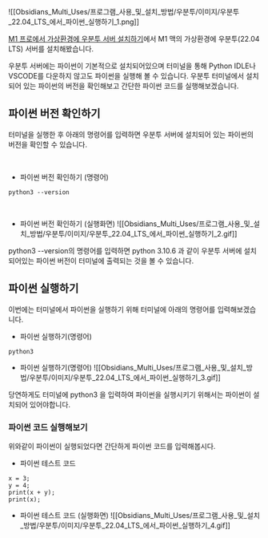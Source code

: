 ![[Obsidians_Multi_Uses/프로그램_사용_및_설치_방법/우분투/이미지/우분투_22.04_LTS_에서_파이썬_실행하기_1.png]]

[M1 프로에서 가상환경에 우분투 서버 설치하기](https://velog.io/@092600/M1-%ED%94%84%EB%A1%9C%EC%97%90%EC%84%9C-%EA%B0%80%EC%83%81%ED%99%98%EA%B2%BD%EC%97%90-Linux-%EC%84%A4%EC%B9%98%ED%95%98%EA%B8%B0)에서 M1 맥의 가상환경에 우분투(22.04 LTS) 서버를 설치해봤습니다.

우분투 서버에는 파이썬이 기본적으로 설치되어있으며 터미널을 통해 Python IDLE나 VSCODE를 다운하지 않고도 파이썬을 실행해 볼 수 있습니다. 우분투 터미널에서 설치되어 있는 파이썬의 버전을 확인해보고 간단한 파이썬 코드를 실행해보겠습니다.



## 파이썬 버전 확인하기

터미널을 실행한 후 아래의 명령어를 입력하면 우분투 서버에 설치되어 있는 파이썬의 버전을 확인할 수 있습니다.

<br>

- 파이썬 버전 확인하기 (명령어)
```
python3 --version
```

<br>

- 파이썬 버전 확인하기 (실행화면)
	![[Obsidians_Multi_Uses/프로그램_사용_및_설치_방법/우분투/이미지/우분투_22.04_LTS_에서_파이썬_실행하기_2.gif]]


python3 --version의 명령어를 입력하면 python 3.10.6 과 같이 우분투 서버에 설치되어있는 파이썬 버전이 터미널에 출력되는 것을 볼 수 있습니다.


## 파이썬 실행하기

이번에는 터미널에서 파이썬을 실행하기 위해 터미널에 아래의 명령어를 입력해보겠습니다.

- 파이썬 실행하기(명령어)
```
python3
```

- 파이썬 실행하기(명령어)
	![[Obsidians_Multi_Uses/프로그램_사용_및_설치_방법/우분투/이미지/우분투_22.04_LTS_에서_파이썬_실행하기_3.gif]]

당연하게도 터미널에 python3 을 입력하여 파이썬을 실행시키기 위해서는 파이썬이 설치되어 있어야합니다.

### 파이썬 코드 실행해보기

위와같이 파이썬이 실행되었다면 간단하게 파이썬 코드를 입력해봅시다.

- 파이썬 테스트 코드
```
x = 3;
y = 4;
print(x + y);
print(x);
```

- 파이썬 테스트 코드 (실행화면)
	![[Obsidians_Multi_Uses/프로그램_사용_및_설치_방법/우분투/이미지/우분투_22.04_LTS_에서_파이썬_실행하기_4.gif]]

